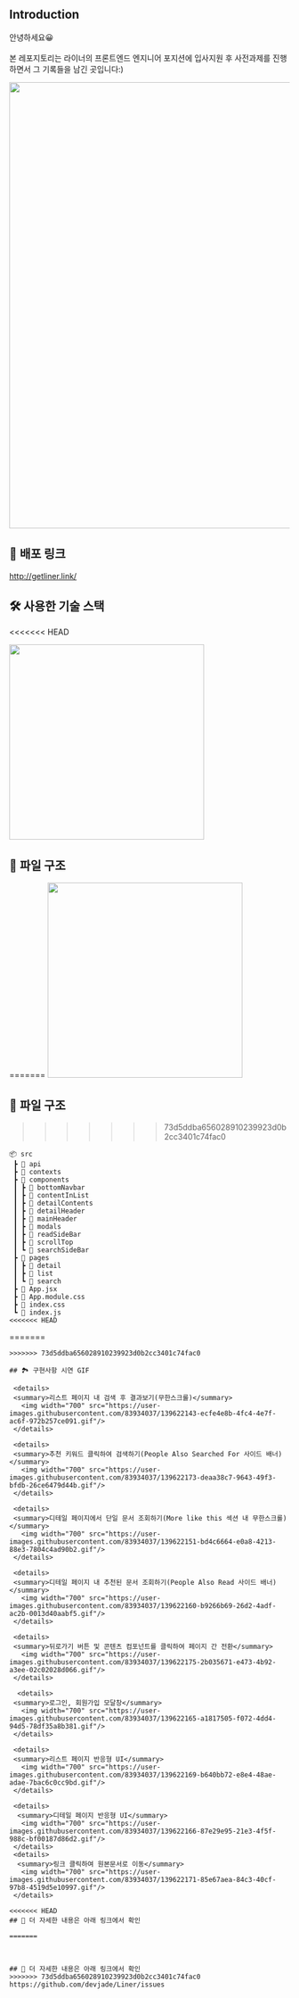 ## Introduction

안녕하세요😀<br></br>본 레포지토리는 라이너의 프론트엔드 엔지니어 포지션에 입사지원 후 사전과제를 진행하면서 그 기록들을 남긴 곳입니다:)

<img width="800" src="https://user-images.githubusercontent.com/83934037/139621388-8719f438-fca6-428a-aa90-884db8207a7a.png">

## 📎 배포 링크

http://getliner.link/

## 🛠 사용한 기술 스택
<<<<<<< HEAD

<img width="350" src="https://user-images.githubusercontent.com/83934037/139624155-84390780-b05e-4f26-a68d-7bc33ac6d1a6.png">

## 🌳 파일 구조

=======
<img width="350" src="https://user-images.githubusercontent.com/83934037/139624155-84390780-b05e-4f26-a68d-7bc33ac6d1a6.png">


## 🌳 파일 구조
>>>>>>> 73d5ddba656028910239923d0b2cc3401c74fac0
```
📦 src
 ┣ 📂 api
 ┣ 📂 contexts
 ┣ 📂 components
 ┃ ┣ 📂 bottomNavbar
 ┃ ┣ 📂 contentInList
 ┃ ┣ 📂 detailContents
 ┃ ┣ 📂 detailHeader
 ┃ ┣ 📂 mainHeader
 ┃ ┣ 📂 modals
 ┃ ┣ 📂 readSideBar
 ┃ ┣ 📂 scrollTop
 ┃ ┗ 📂 searchSideBar
 ┣ 📂 pages
 ┃ ┣ 📂 detail
 ┃ ┣ 📂 list
 ┃ ┗ 📂 search
 ┣ 📜 App.jsx
 ┣ 📜 App.module.css
 ┣ 📜 index.css
 ┗ 📜 index.js
<<<<<<< HEAD
```
=======
 ```
>>>>>>> 73d5ddba656028910239923d0b2cc3401c74fac0

## 🏞 구현사항 시연 GIF

  <details>
  <summary>리스트 페이지 내 검색 후 결과보기(무한스크롤)</summary>
    <img width="700" src="https://user-images.githubusercontent.com/83934037/139622143-ecfe4e8b-4fc4-4e7f-ac6f-972b257ce091.gif"/>
  </details>
  
  <details>
  <summary>추천 키워드 클릭하여 검색하기(People Also Searched For 사이드 배너)</summary>
    <img width="700" src="https://user-images.githubusercontent.com/83934037/139622173-deaa38c7-9643-49f3-bfdb-26ce6479d44b.gif"/>
  </details>
  
  <details>
  <summary>디테일 페이지에서 단일 문서 조회하기(More like this 섹션 내 무한스크롤)</summary>
    <img width="700" src="https://user-images.githubusercontent.com/83934037/139622151-bd4c6664-e0a8-4213-88e3-7804c4ad90b2.gif"/>
  </details>
  
  <details>
  <summary>디테일 페이지 내 추천된 문서 조회하기(People Also Read 사이드 배너)</summary>
    <img width="700" src="https://user-images.githubusercontent.com/83934037/139622160-b9266b69-26d2-4adf-ac2b-0013d40aabf5.gif"/>
  </details>
  
  <details>
  <summary>뒤로가기 버튼 및 콘텐츠 컴포넌트를 클릭하여 페이지 간 전환</summary>
    <img width="700" src="https://user-images.githubusercontent.com/83934037/139622175-2b035671-e473-4b92-a3ee-02c02028d066.gif"/>
  </details>

   <details>
  <summary>로그인, 회원가입 모달창</summary>
    <img width="700" src="https://user-images.githubusercontent.com/83934037/139622165-a1817505-f072-4dd4-94d5-78df35a8b381.gif"/>
  </details>
  
  <details>
  <summary>리스트 페이지 반응형 UI</summary>
    <img width="700" src="https://user-images.githubusercontent.com/83934037/139622169-b640bb72-e8e4-48ae-adae-7bac6c0cc9bd.gif"/>
  </details>
  
  <details>
   <summary>디테일 페이지 반응형 UI</summary>
    <img width="700" src="https://user-images.githubusercontent.com/83934037/139622166-87e29e95-21e3-4f5f-988c-bf00187d86d2.gif"/>
  </details>
  <details>
   <summary>링크 클릭하여 원본문서로 이동</summary>
    <img width="700" src="https://user-images.githubusercontent.com/83934037/139622171-85e67aea-84c3-40cf-97b8-4519d5e10997.gif"/>
  </details>

<<<<<<< HEAD
## 👀 더 자세한 내용은 아래 링크에서 확인

=======



## 👀 더 자세한 내용은 아래 링크에서 확인
>>>>>>> 73d5ddba656028910239923d0b2cc3401c74fac0
https://github.com/devjade/Liner/issues
